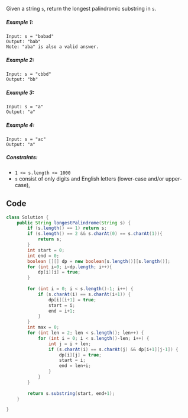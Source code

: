 Given a string `s`, return the longest palindromic substring in `s`.

 

##### Example 1:
```
Input: s = "babad"
Output: "bab"
Note: "aba" is also a valid answer.
```
##### Example 2:
```
Input: s = "cbbd"
Output: "bb"
```
##### Example 3:
```
Input: s = "a"
Output: "a"
```
##### Example 4:
```
Input: s = "ac"
Output: "a"
```

##### Constraints:

- `1 <= s.length <= 1000`
- `s` consist of only digits and English letters (lower-case and/or upper-case),

## Code
```java
class Solution {
    public String longestPalindrome(String s) {
        if (s.length() == 1) return s;
        if (s.length() == 2 && s.charAt(0) == s.charAt(1)){
            return s;   
        }
        int start = 0;
        int end = 0;
        boolean [][] dp = new boolean[s.length()][s.length()];
        for (int i=0; i<dp.length; i++){
            dp[i][i] = true;
        }
        
        for (int i = 0; i < s.length()-1; i++) {
            if (s.charAt(i) == s.charAt(i+1)) {
                dp[i][i+1] = true;
                start = i;
                end = i+1;
            }
        }
        int max = 0;
        for (int len = 2; len < s.length(); len++) {
            for (int i = 0; i < s.length()-len; i++) {
                int j = i + len;
                if (s.charAt(i) == s.charAt(j) && dp[i+1][j-1]) {
                    dp[i][j] = true;
                    start = i;
                    end = len+i;
                }
            }
        }
        
        return s.substring(start, end+1);
    }

}
```
